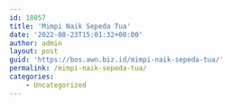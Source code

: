 ```yaml
---
id: 18057
title: 'Mimpi Naik Sepeda Tua'
date: '2022-08-23T15:01:32+00:00'
author: admin
layout: post
guid: 'https://bos.awn.biz.id/mimpi-naik-sepeda-tua/'
permalink: /mimpi-naik-sepeda-tua/
categories:
    - Uncategorized
---
```


